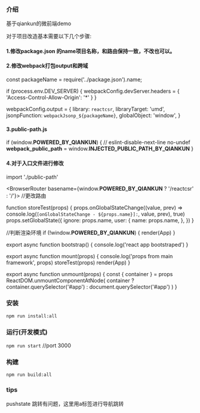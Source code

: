 ### 介绍

基于qiankun的微前端demo

对于项目改造基本需要以下几个步骤:

#### 1.修改package.json 的name项目名称，和路由保持一致，不改也可以。

#### 2.修改webpack打包output和跨域

const packageName = require('../package.json').name;

if (process.env.DEV_SERVER) {
  webpackConfig.devServer.headers = { 'Access-Control-Allow-Origin': '*' }
}

webpackConfig.output = {
  library: `reactcsr`,
  libraryTarget: 'umd',
  jsonpFunction: `webpackJsonp_${packageName}`,
  globalObject: 'window',
}

#### 3.public-path.js

if (window.__POWERED_BY_QIANKUN__) {
  // eslint-disable-next-line no-undef
  __webpack_public_path__ = window.__INJECTED_PUBLIC_PATH_BY_QIANKUN__
}

#### 4.对于入口文件进行修改

import './public-path'

<BrowserRouter basename={window.__POWERED_BY_QIANKUN__ ? '/reactcsr' : '/'}> //更改路由

function storeTest(props) {
  props.onGlobalStateChange((value, prev) => console.log(`[onGlobalStateChange - ${props.name}]:`, value, prev), true)
  props.setGlobalState({
    ignore: props.name,
    user: {
      name: props.name,
    },
  })
}

//判断渲染环境
if (!window.__POWERED_BY_QIANKUN__) {
  render(App)
}

export async function bootstrap() {
  console.log('react app bootstraped')
}

export async function mount(props) {
  console.log('props from main framework', props)
  storeTest(props)
  render(App)
}

export async function unmount(props) {
  const { container } = props
  ReactDOM.unmountComponentAtNode(
    container
      ? container.querySelector('#app')
      : document.querySelector('#app')
  )
}

### 安装

`npm run install:all`

### 运行(开发模式)

`npm run start`  //port 3000

### 构建

`npm run build:all`

### tips 

pushstate 跳转有问题，这里用a标签进行导航跳转


